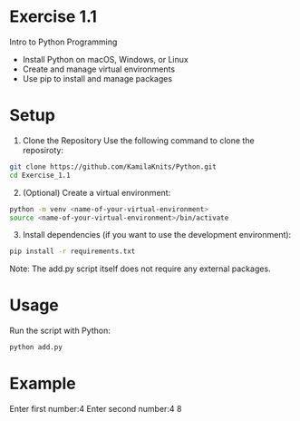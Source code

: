 # Exercise 1.1
Intro to Python Programming

 - Install Python on macOS, Windows, or Linux
 - Create and manage virtual environments
 - Use pip to install and manage packages

# Setup
1. Clone the Repository
Use the following command to clone the reposiroty:
```bash
git clone https://github.com/KamilaKnits/Python.git
cd Exercise_1.1

```
2. (Optional) Create a virtual environment:
```bash
python -m venv <name-of-your-virtual-environment>
source <name-of-your-virtual-environment>/bin/activate
```
3. Install dependencies (if you want to use the development environment):
```bash
pip install -r requirements.txt
```
Note: The add.py script itself does not require any external packages.

# Usage

Run the script with Python:
```bash
python add.py
```

# Example

Enter first number:4
Enter second number:4
8
